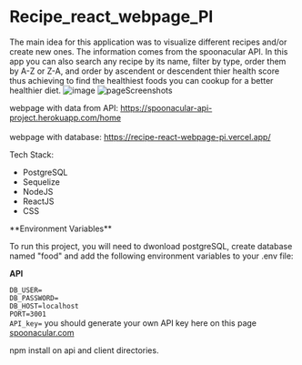 # Recipe_react_webpage_PI
The main idea for this application was to visualize different recipes and/or create new ones.
The information comes from the spoonacular API.
In this app you can also search any recipe by its name, filter by type, order them by A-Z or Z-A, and order by ascendent or descendent thier health score thus achieving to find the healthiest foods you can cookup for a better healthier diet.
![image](https://user-images.githubusercontent.com/97799318/188192571-dc0ed7b4-41bc-446a-b1aa-60d492b054c4.png)
![pageScreenshots](https://user-images.githubusercontent.com/97799318/194932920-fb92a0e5-c827-4b05-b8b7-1f654c962d85.png)

webpage with data from API:
https://spoonacular-api-project.herokuapp.com/home
<br>
<br>
webpage with database:
https://recipe-react-webpage-pi.vercel.app/

Tech Stack:
<ul>
<li>PostgreSQL</li>
<li>Sequelize</li>
<li>NodeJS</li>
<li>ReactJS</li>
<li>CSS</li>
</ul>
**Environment Variables**

To run this project, you will need to dwonload postgreSQL, create database named "food" and add the following environment variables to your .env file:

**API**

`DB_USER=`
<br>
`DB_PASSWORD=`
<br>
`DB_HOST=localhost`
<br>
`PORT=3001`
<br>
`API_key=` you should generate your own API key here on this page <a href="https://spoonacular.com/food-api">spoonacular.com</a>

npm install on api and client directories.
